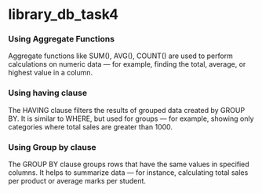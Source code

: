 # library_db_task4
### Using Aggregate Functions
Aggregate functions like SUM(), AVG(), COUNT() are used to perform calculations on numeric data — for example, finding the total, average, or highest value in a column.

### Using having clause
The HAVING clause filters the results of grouped data created by GROUP BY. It is similar to WHERE, but used for groups — for example, showing only categories where total sales are greater than 1000.

### Using Group by clause
The GROUP BY clause groups rows that have the same values in specified columns. It helps to summarize data — for instance, calculating total sales per product or average marks per student.
